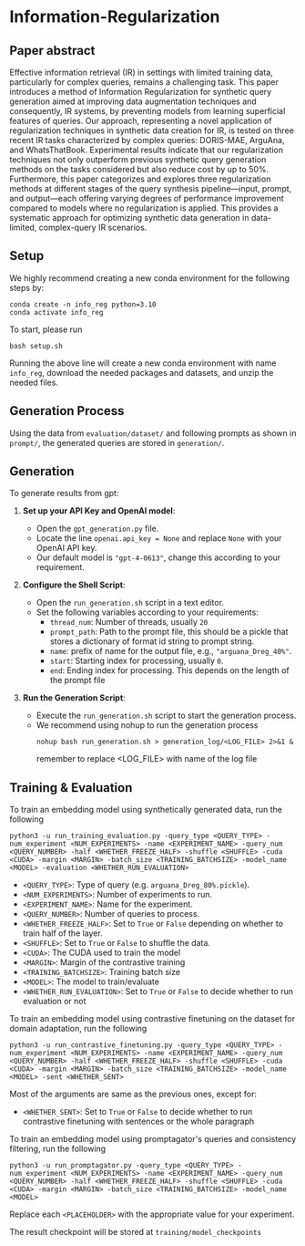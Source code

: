 # Information-Regularization
## Paper abstract
Effective information retrieval (IR) in settings with limited training data, particularly for complex queries, remains a challenging task. This paper introduces a method of Information Regularization for synthetic query generation aimed at improving data augmentation techniques and consequently, IR systems, by preventing models from learning superficial features of queries. Our approach, representing a novel application of regularization techniques in synthetic data creation for IR, is tested on three recent IR tasks characterized by complex queries: DORIS-MAE, ArguAna, and WhatsThatBook. Experimental results indicate that our regularization techniques not only outperform previous synthetic query generation methods on the tasks considered but also reduce cost by up to 50\%. Furthermore, this paper categorizes and explores three regularization methods at different stages of the query synthesis pipeline—input, prompt, and output—each offering varying degrees of performance improvement compared to models where no regularization is applied. This provides a systematic approach for optimizing synthetic data generation in data-limited, complex-query IR scenarios.

## Setup
We highly recommend creating a new conda environment for the following steps by:
```
conda create -n info_reg python=3.10
conda activate info_reg
```
To start, please run
```
bash setup.sh
```
Running the above line will create a new conda environment with name `info_reg`, download the needed packages and datasets, and unzip the needed files.

## Generation Process
Using the data from `evaluation/dataset/` and following prompts as shown in `prompt/`, the generated queries are stored in `generation/`.

## Generation

To generate results from gpt:

1. **Set up your API Key and OpenAI model**:
   - Open the `gpt_generation.py` file.
   - Locate the line `openai.api_key = None` and replace `None` with your OpenAI API key.
   - Our default model is `"gpt-4-0613"`, change this according to your requirement.

2. **Configure the Shell Script**:
   - Open the `run_generation.sh` script in a text editor.
   - Set the following variables according to your requirements:
     - `thread_num`: Number of threads, usually `20`
     - `prompt_path`: Path to the prompt file, this should be a pickle that stores a dictionary of format id string to prompt string.
     - `name`: prefix of name for the output file, e.g., `"arguana_Dreg_40%"`.
     - `start`: Starting index for processing, usually `0`.
     - `end`: Ending index for processing. This depends on the length of the prompt file

3. **Run the Generation Script**:
   - Execute the `run_generation.sh` script to start the generation process.
   - We recommend using nohup to run the generation process
     ```
     nohup bash run_generation.sh > generation_log/<LOG_FILE> 2>&1 &  
     ```
     remember to replace <LOG_FILE> with name of the log file


## Training & Evaluation
To train an embedding model using synthetically generated data, run the following
```
python3 -u run_training_evaluation.py -query_type <QUERY_TYPE> -num_experiment <NUM_EXPERIMENTS> -name <EXPERIMENT_NAME> -query_num <QUERY_NUMBER> -half <WHETHER_FREEZE_HALF> -shuffle <SHUFFLE> -cuda <CUDA> -margin <MARGIN> -batch_size <TRAINING_BATCHSIZE> -model_name <MODEL> -evaluation <WHETHER_RUN_EVALUATION>
```

- `<QUERY_TYPE>`: Type of query (e.g. `arguana_Dreg_80%.pickle`).
- `<NUM_EXPERIMENTS>`: Number of experiments to run.
- `<EXPERIMENT_NAME>`: Name for the experiment.
- `<QUERY_NUMBER>`: Number of queries to process.
- `<WHETHER_FREEZE_HALF>`: Set to `True` or `False` depending on whether to train half of the layer.
- `<SHUFFLE>`: Set to `True` or `False` to shuffle the data.
- `<CUDA>`: The CUDA used to train the model
- `<MARGIN>`: Margin of the contrastive training
- `<TRAINING_BATCHSIZE>`: Training batch size
- `<MODEL>`: The model to train/evaluate
- `<WHETHER_RUN_EVALUATION>`: Set to `True` or `False` to decide whether to run evaluation or not

To train an embedding model using contrastive finetuning on the dataset for domain adaptation, run the following


```
python3 -u run_contrastive_finetuning.py -query_type <QUERY_TYPE> -num_experiment <NUM_EXPERIMENTS> -name <EXPERIMENT_NAME> -query_num <QUERY_NUMBER> -half <WHETHER_FREEZE_HALF> -shuffle <SHUFFLE> -cuda <CUDA> -margin <MARGIN> -batch_size <TRAINING_BATCHSIZE> -model_name <MODEL> -sent <WHETHER_SENT>
```

Most of the arguments are same as the previous ones, except for:

- `<WHETHER_SENT>`: Set to `True` or `False` to decide whether to run contrastive finetuning with sentences or the whole paragraph

To train an embedding model using promptagator's queries and consistency filtering, run the following

```
python3 -u run_promptagator.py -query_type <QUERY_TYPE> -num_experiment <NUM_EXPERIMENTS> -name <EXPERIMENT_NAME> -query_num <QUERY_NUMBER> -half <WHETHER_FREEZE_HALF> -shuffle <SHUFFLE> -cuda <CUDA> -margin <MARGIN> -batch_size <TRAINING_BATCHSIZE> -model_name <MODEL>
```


Replace each `<PLACEHOLDER>` with the appropriate value for your experiment.

The result checkpoint will be stored at `training/model_checkpoints`
